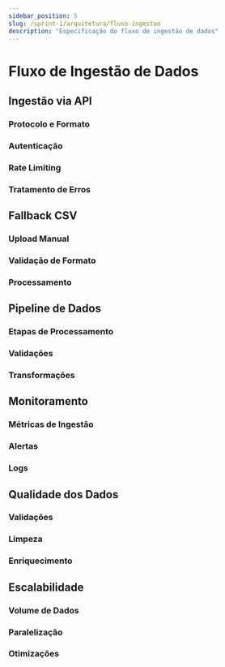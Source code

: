 ```yaml
---
sidebar_position: 5
slug: /sprint-1/arquitetura/fluxo-ingestao
description: "Especificação do fluxo de ingestão de dados"
---
```


# Fluxo de Ingestão de Dados

## Ingestão via API

### Protocolo e Formato

### Autenticação

### Rate Limiting

### Tratamento de Erros

## Fallback CSV

### Upload Manual

### Validação de Formato

### Processamento

## Pipeline de Dados

### Etapas de Processamento

### Validações

### Transformações

## Monitoramento

### Métricas de Ingestão

### Alertas

### Logs

## Qualidade dos Dados

### Validações

### Limpeza

### Enriquecimento

## Escalabilidade

### Volume de Dados

### Paralelização

### Otimizações
